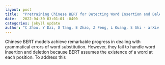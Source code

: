 ```yaml
---
layout: post
title:  "Pretraining Chinese BERT for Detecting Word Insertion and Deletion Errors"
date:   2022-04-30 03:01:01 -0400
categories: jekyll update
author: "C Zhou, Y Dai, D Tang, E Zhao, Z Feng, L Kuang, S Shi - arXiv preprint arXiv , 2022"
---
```

Chinese BERT models achieve remarkable progress in dealing with grammatical errors of word substitution. However, they fail to handle word insertion and deletion because BERT assumes the existence of a word at each position. To address this
